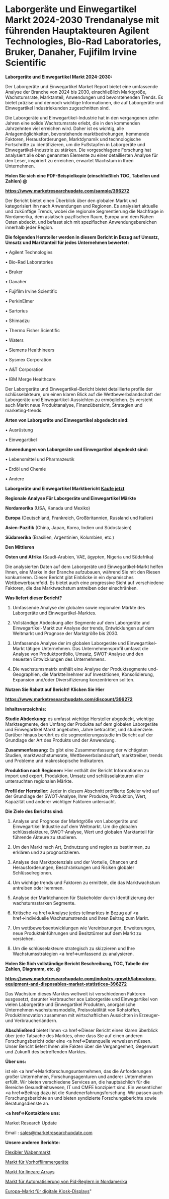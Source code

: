 # Laborgeräte und Einwegartikel Markt 2024-2030 Trendanalyse mit führenden Hauptakteuren Agilent Technologies, Bio-Rad Laboratories, Bruker, Danaher, Fujifilm Irvine Scientific

<strong>Laborgeräte und Einwegartikel Markt 2024-2030:</strong>

Der Laborgeräte und Einwegartikel Market Report bietet eine umfassende Analyse der Branche von 2024 bis 2030, einschließlich Marktgröße, Wachstumsrate, Marktanteil, Anwendungen und bevorstehenden Trends. Es bietet präzise und dennoch wichtige Informationen, die auf Laborgeräte und Einwegartikel Industriekunden zugeschnitten sind.

Die Laborgeräte und Einwegartikel-Industrie hat in den vergangenen zehn Jahren eine solide Wachstumsrate erlebt, die in den kommenden Jahrzehnten viel erreichen wird. Daher ist es wichtig, alle Anlagemöglichkeiten, bevorstehende marktbedrohungen, hemmende Faktoren, Herausforderungen, Marktdynamik und technologische Fortschritte zu identifizieren, um die Fußstapfen in Laborgeräte und Einwegartikel-Industrie zu stärken. Die vorgeschlagene Forschung hat analysiert alle oben genannten Elemente zu einer detaillierten Analyse für den Leser, inspiriert zu erreichen, erwartet Wachstum in Ihren Unternehmen.



<strong>Holen Sie sich eine PDF-Beispielkopie (einschließlich TOC, Tabellen und Zahlen) @
</strong>

<strong><a href=https://www.marketresearchupdate.com/sample/396272>

<strong>https://www.marketresearchupdate.com/sample/396272</u></font></a></strong></strong>

Der Bericht bietet einen Überblick über den globalen Markt und kategorisiert ihn nach Anwendungen und Regionen. Es analysiert aktuelle und zukünftige Trends, wobei die regionale Segmentierung die Nachfrage in Nordamerika, dem asiatisch-pazifischen Raum, Europa und dem Nahen Osten abdeckt, und befasst sich mit spezifischen Anwendungsbereichen innerhalb jeder Region.



<strong>Die folgenden Hersteller werden in diesem Bericht in Bezug auf Umsatz, Umsatz und Marktanteil für jedes Unternehmen bewertet:</strong>

• Agilent Technologies

• Bio-Rad Laboratories

• Bruker

• Danaher

• Fujifilm Irvine Scientific

• PerkinElmer

• Sartorius

• Shimadzu

• Thermo Fisher Scientific

• Waters

• Siemens Healthineers

• Sysmex Corporation

• A&T Corporation

• IBM Merge Healthcare

Der Laborgeräte und Einwegartikel-Bericht bietet detaillierte profile der schlüsselakteure, um einen klaren Blick auf die Wettbewerbslandschaft der Laborgeräte und Einwegartikel-Aussichten zu ermöglichen. Es versteht auch Markt neue Produktanalyse, Finanzübersicht, Strategien und marketing-trends.



<strong>Arten von Laborgeräte und Einwegartikel abgedeckt sind:</strong>

• Ausrüstung

• Einwegartikel



<strong>Anwendungen von Laborgeräte und Einwegartikel abgedeckt sind:</strong>

• Lebensmittel und Pharmazeutik

• Erdöl und Chemie

• Andere



<strong>Laborgeräte und Einwegartikel Marktbericht <a href=https://www.marketresearchupdate.com/buynow/396272>Kaufe jetzt</a></strong>



<strong>Regionale Analyse Für Laborgeräte und Einwegartikel Märkte</strong>



<strong>Nordamerika</strong> (USA, Kanada und Mexiko)



<strong>Europa</strong> (Deutschland, Frankreich, Großbritannien, Russland und Italien)



<strong>Asien-Pazifik</strong> (China, Japan, Korea, Indien und Südostasien)



<strong>Südamerika</strong> (Brasilien, Argentinien, Kolumbien, etc.)



<strong>Den Mittleren</strong> 

<strong>Osten und Afrika</strong> (Saudi-Arabien, VAE, ägypten, Nigeria und Südafrika)

Die analysierten Daten auf dem Laborgeräte und Einwegartikel-Markt helfen Ihnen, eine Marke in der Branche aufzubauen, während Sie mit den Riesen konkurrieren. Dieser Bericht gibt Einblicke in ein dynamisches Wettbewerbsumfeld. Es bietet auch eine progressive Sicht auf verschiedene Faktoren, die das Marktwachstum antreiben oder einschränken.



<strong>Was liefert dieser Bericht?</strong>

1. Umfassende Analyse der globalen sowie regionalen Märkte des Laborgeräte und Einwegartikel-Marktes.

2. Vollständige Abdeckung aller Segmente auf dem Laborgeräte und Einwegartikel-Markt zur Analyse der trends, Entwicklungen auf dem Weltmarkt und Prognose der Marktgröße bis 2030.

3. Umfassende Analyse der im globalen Laborgeräte und Einwegartikel-Markt tätigen Unternehmen. Das Unternehmensprofil umfasst die Analyse von Produktportfolio, Umsatz, SWOT-Analyse und den neuesten Entwicklungen des Unternehmens.

4. Die wachstumsmatrix enthält eine Analyse der Produktsegmente und-Geographien, die Marktteilnehmer auf Investitionen, Konsolidierung, Expansion und/oder Diversifizierung konzentrieren sollten.



<strong>Nutzen Sie Rabatt auf Bericht! Klicken Sie Hier
</strong>

<strong><a href=https://www.marketresearchupdate.com/discount/396272>https://www.marketresearchupdate.com/discount/396272</b></u></font></strong></a>



<strong>Inhaltsverzeichnis:</strong>



<strong>Studie Abdeckung:</strong> es umfasst wichtige Hersteller abgedeckt, wichtige Marktsegmente, den Umfang der Produkte auf dem globalen Laborgeräte und Einwegartikel Markt angeboten, Jahre betrachtet, und studienziele. Darüber hinaus berührt es die segmentierungsstudie im Bericht auf der Grundlage der Art des Produkts und der Anwendung.



<strong>Zusammenfassung:</strong> Es gibt eine Zusammenfassung der wichtigsten Studien, marktwachstumsrate, Wettbewerbslandschaft, markttreiber, trends und Probleme und makroskopische Indikatoren.



<strong>Produktion nach Regionen:</strong> Hier enthält der Bericht Informationen zu import und export, Produktion, Umsatz und schlüsselakteuren aller untersuchten regionalen Märkte.



<strong>Profil der Hersteller:</strong> Jeder in diesem Abschnitt profilierte Spieler wird auf der Grundlage der SWOT-Analyse, Ihrer Produkte, Produktion, Wert, Kapazität und anderer wichtiger Faktoren untersucht.



<strong>Die Ziele des Berichts sind:</strong>

1) Analyse und Prognose der Marktgröße von Laborgeräte und Einwegartikel Industrie auf dem Weltmarkt.
Um die globalen schlüsselakteure, SWOT-Analyse, Wert und globalen Marktanteil für führende Akteure zu studieren.

2) Um den Markt nach Art, Endnutzung und region zu bestimmen, zu erklären und zu prognostizieren.

3) Analyse des Marktpotenzials und der Vorteile, Chancen und Herausforderungen, Beschränkungen und Risiken globaler Schlüsselregionen.

4) Um wichtige trends und Faktoren zu ermitteln, die das Marktwachstum antreiben oder hemmen.

5) Analyse der Marktchancen für Stakeholder durch Identifizierung der wachstumsstarken Segmente.

6) Kritische <a href=>Analyse</a> jedes teilmarktes in Bezug auf <a href=>individuelle</a> Wachstumstrends und Ihren Beitrag zum Markt.

7) Um wettbewerbsentwicklungen wie Vereinbarungen, Erweiterungen, neue Produkteinführungen und Besitztümer auf dem Markt zu verstehen.

8) Um die schlüsselakteure strategisch zu skizzieren und Ihre Wachstumsstrategien <a href=>umfassend</a> zu analysieren.



<strong>Holen Sie Sich vollständige Bericht Beschreibung, TOC, Tabelle der Zahlen, Diagramm, etc. @ </strong>

<strong><a href=https://www.marketresearchupdate.com/industry-growth/laboratory-equipment-and-disposables-market-statistices-396272>https://www.marketresearchupdate.com/industry-growth/laboratory-equipment-and-disposables-market-statistices-396272</a></font></strong>

Das Wachstum dieses Marktes weltweit ist verschiedenen Faktoren ausgesetzt, darunter Verbraucher ace Laborgeräte und Einwegartikel von vielen Laborgeräte und Einwegartikel Produkten, anorganische Unternehmen wachstumsmodelle, Preisvolatilität von Rohstoffen, Produktinnovation zusammen mit wirtschaftlichen Aussichten in Erzeuger-und Verbraucherländern.



<strong>Abschließend</strong> bietet Ihnen <a href=>Dieser</a> Bericht einen klaren überblick über jede Tatsache des Marktes, ohne dass Sie auf einen anderen Forschungsbericht oder eine <a href=>Datenquelle</a> verweisen müssen. Unser Bericht liefert Ihnen alle Fakten über die Vergangenheit, Gegenwart und Zukunft des betreffenden Marktes.



<strong>Über uns:</strong>

 ist ein <a href=>Marktfors</a>chungsunternehmen, das die Anforderungen großer Unternehmen, Forschungsagenturen und anderer Unternehmen erfüllt. Wir bieten verschiedene Services an, die hauptsächlich für die Bereiche Gesundheitswesen, IT und CMFE konzipiert sind. Ein wesentlicher <a href=>Beitrag</a> dazu ist die Kundenerfahrungsforschung. Wir passen auch Forschungsberichte an und bieten syndizierte Forschungsberichte sowie Beratungsdienste an.



<strong><a href=>Kontaktiere uns:</a></strong>

Market Research Update

Email : sales@marketresearchupdate.com



<strong>Unsere anderen Berichte:</strong>

<a href=https://www.linkedin.com/pulse/flexible-honeycomb-market-demand-future-scope>Flexibler Wabenmarkt</a>

<a href=https://www.linkedin.com/pulse/atrial-fibrillation-device-market-outlooks-2023>Markt für Vorhofflimmergeräte</a>

<a href=https://www.linkedin.com/pulse/linear-arrays-market-2023-remarking-enormous>Markt für lineare Arrays</a>

<a href=https://www.linkedin.com/pulse/north-america-pid-controllers-automation-market-analysis>Markt für Automatisierung von Pid-Reglern in Nordamerika</a>

<a href=https://www.linkedin.com/pulse/europe-digital-kiosk-display-market-3nxff/>Europa-Markt für digitale Kiosk-Displays</a>"
